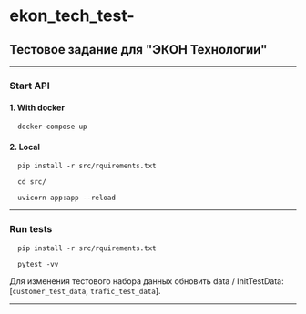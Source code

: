 # ekon_tech_test-
## Тестовое задание для "ЭКОН Технологии"

---
### Start API
#### 1. With docker
```
  docker-compose up
```
#### 2. Local 
  ```
    pip install -r src/rquirements.txt
  ```
  ```
    cd src/
  ```
  ```
    uvicorn app:app --reload
  ```
---
### Run tests 

```
  pip install -r src/rquirements.txt
```

```
  pytest -vv
```

Для изменения тестового набора данных обновить data / InitTestData: [`customer_test_data`, `trafic_test_data`].

---

